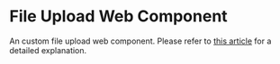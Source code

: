 # File Upload Web Component

An custom file upload web component. Please refer to [this article](https://muhimasri.com/blogs/finally-a-file-upload-component-that-works-everywhere/) for a detailed explanation.
